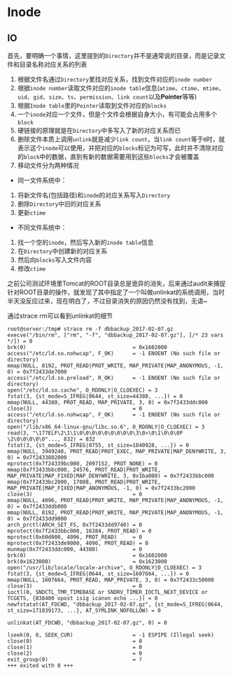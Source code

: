 # Inode

## IO
首先，要明确一个事情，这里提到的`Directory`并不是通常说的目录，而是记录文件和目录名称对应关系的列表
1. 根据文件名通过`Directory`里找对应关系，找到文件对应的`inode number`
2. 根据`inode number`读取文件对应的`inode table`信息(`atime`、`ctime`、`mtime`、`uid`、`gid`、`size`、`ts`、`permission`、`link count`以及**Pointer**等等)
3. 根据`Inode table`里的`Pointer`读取到文件对应的`blocks`
4. 一个`inode`对应一个文件，但是个文件会根据自身大小，有可能会占用多个`block`
5. 硬链接的原理就是在`Directory`中多写入了新的对应关系而已
6. 删除文件本质上调用`unlink`就是减少`link count`，当`link count`等于`0`时，就表示这个`inode`可以使用，并把对应的`blocks`标记为可写，此时并不清除对应的`block`中的数据，直到有新的数据需要用到这些`blocks`才会被覆盖
7. 移动文件分为两种情况
  * 同一文件系统中：
   1. 将新文件名(包括路径)和`inode`的对应关系写入`Directory`
   2. 删除`Directory`中旧的对应关系
   3. 更新`ctime`
  * 不同文件系统中：
   1. 找一个空的`inode`，然后写入新的`inode table`信息
   2. 在`Directory`中创建新的对应关系
   3. 然后向`blocks`写入文件内容
   4. 修改`ctime`
   
   
   
之前公司测试环境里Tomcat的ROOT目录总是诡异的消失，后来通过audit来捕捉针对ROOT目录的操作，就发现了其中指定了一个叫做unlinkat的系统调用，当时半天没反应过来，现在明白了，不过目录消失的原因仍然没有找到，无语~

通过strace rm可以看到unlinkat的细节

```
root@server:/tmp# strace rm -f dbbackup_2017-02-07.gz 
execve("/bin/rm", ["rm", "-f", "dbbackup_2017-02-07.gz"], [/* 23 vars */]) = 0
brk(0)                                  = 0x1602000
access("/etc/ld.so.nohwcap", F_OK)      = -1 ENOENT (No such file or directory)
mmap(NULL, 8192, PROT_READ|PROT_WRITE, MAP_PRIVATE|MAP_ANONYMOUS, -1, 0) = 0x7f2433de7000
access("/etc/ld.so.preload", R_OK)      = -1 ENOENT (No such file or directory)
open("/etc/ld.so.cache", O_RDONLY|O_CLOEXEC) = 3
fstat(3, {st_mode=S_IFREG|0644, st_size=44380, ...}) = 0
mmap(NULL, 44380, PROT_READ, MAP_PRIVATE, 3, 0) = 0x7f2433ddc000
close(3)                                = 0
access("/etc/ld.so.nohwcap", F_OK)      = -1 ENOENT (No such file or directory)
open("/lib/x86_64-linux-gnu/libc.so.6", O_RDONLY|O_CLOEXEC) = 3
read(3, "\177ELF\2\1\1\0\0\0\0\0\0\0\0\0\3\0>\0\1\0\0\0P \2\0\0\0\0\0"..., 832) = 832
fstat(3, {st_mode=S_IFREG|0755, st_size=1840928, ...}) = 0
mmap(NULL, 3949248, PROT_READ|PROT_EXEC, MAP_PRIVATE|MAP_DENYWRITE, 3, 0) = 0x7f2433802000
mprotect(0x7f24339bc000, 2097152, PROT_NONE) = 0
mmap(0x7f2433bbc000, 24576, PROT_READ|PROT_WRITE, MAP_PRIVATE|MAP_FIXED|MAP_DENYWRITE, 3, 0x1ba000) = 0x7f2433bbc000
mmap(0x7f2433bc2000, 17088, PROT_READ|PROT_WRITE, MAP_PRIVATE|MAP_FIXED|MAP_ANONYMOUS, -1, 0) = 0x7f2433bc2000
close(3)                                = 0
mmap(NULL, 4096, PROT_READ|PROT_WRITE, MAP_PRIVATE|MAP_ANONYMOUS, -1, 0) = 0x7f2433ddb000
mmap(NULL, 8192, PROT_READ|PROT_WRITE, MAP_PRIVATE|MAP_ANONYMOUS, -1, 0) = 0x7f2433dd9000
arch_prctl(ARCH_SET_FS, 0x7f2433dd9740) = 0
mprotect(0x7f2433bbc000, 16384, PROT_READ) = 0
mprotect(0x60d000, 4096, PROT_READ)     = 0
mprotect(0x7f2433de9000, 4096, PROT_READ) = 0
munmap(0x7f2433ddc000, 44380)           = 0
brk(0)                                  = 0x1602000
brk(0x1623000)                          = 0x1623000
open("/usr/lib/locale/locale-archive", O_RDONLY|O_CLOEXEC) = 3
fstat(3, {st_mode=S_IFREG|0644, st_size=1607664, ...}) = 0
mmap(NULL, 1607664, PROT_READ, MAP_PRIVATE, 3, 0) = 0x7f2433c50000
close(3)                                = 0
ioctl(0, SNDCTL_TMR_TIMEBASE or SNDRV_TIMER_IOCTL_NEXT_DEVICE or TCGETS, {B38400 opost isig icanon echo ...}) = 0
newfstatat(AT_FDCWD, "dbbackup_2017-02-07.gz", {st_mode=S_IFREG|0644, st_size=171839173, ...}, AT_SYMLINK_NOFOLLOW) = 0

unlinkat(AT_FDCWD, "dbbackup_2017-02-07.gz", 0) = 0

lseek(0, 0, SEEK_CUR)                   = -1 ESPIPE (Illegal seek)
close(0)                                = 0
close(1)                                = 0
close(2)                                = 0
exit_group(0)                           = ?
+++ exited with 0 +++
```
  
 
